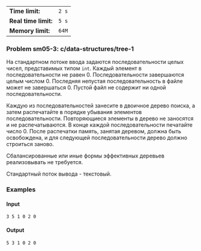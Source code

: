 |                      |       |
|----------------------|-------|
| **Time limit:**      | `2 s` |
| **Real time limit:** | `5 s` |
| **Memory limit:**    | `64M` |


### Problem sm05-3: c/data-structures/tree-1

На стандартном потоке ввода задаются последовательности целых
чисел, представимых типом `int`. Каждый элемент в
последовательности не равен 0. Последовательности завершаются
целым числом 0. Последняя непустая последовательность в файле
может не завершаться 0. Пустой файл не содержит ни одной
последовательности.

Каждую из последовательностей занесите в двоичное дерево поиска,
а затем распечатайте в порядке убывания элементов
последовательности. Повторяющиеся элементы в дерево не заносятся
и не распечатываются. В конце каждой последовательности печатайте
число 0. После распечатки память, занятая деревом, должна быть
освобождена, и для следующей последовательности дерево должно
строиться заново.

Сбалансированные или иные формы эффективных деревьев
реализовывать не требуется.

Стандартный поток вывода - текстовый.

### Examples

#### Input

    
    
    3 5 1 0 2 0

#### Output

    
    
    5 3 1 0 2 0


